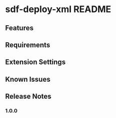 # sdf-deploy-xml README


## Features

## Requirements

## Extension Settings

## Known Issues

## Release Notes

### 1.0.0


